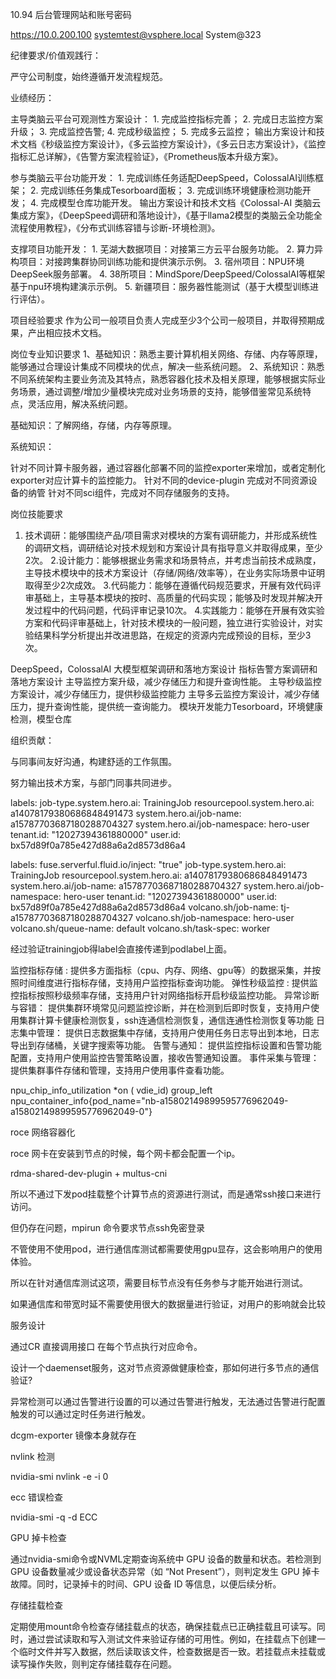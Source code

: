

10.94 后台管理网站和账号密码

https://10.0.200.100
systemtest@vsphere.local
System@323





纪律要求/价值观践行：


严守公司制度，始终遵循开发流程规范。


业绩经历：


主导类脑云平台可观测性方案设计：
    1. 完成监控指标完善；
    2. 完成日志监控方案升级；
    3. 完成监控告警;
    4. 完成秒级监控；
    5. 完成多云监控；
输出方案设计和技术文档《秒级监控方案设计》，《多云监控方案设计》，《多云日志方案设计》，《监控指标汇总详解》，《告警方案流程验证》，《Prometheus版本升级方案》。

参与类脑云平台功能开发：
    1. 完成训练任务适配DeepSpeed，ColossalAI训练框架；
    2. 完成训练任务集成Tesorboard面板；
    3. 完成训练环境健康检测功能开发；
    4. 完成模型仓库功能开发。
输出方案设计和技术文档《Colossal-AI 类脑云集成方案》，《DeepSpeed调研和落地设计》，《基于llama2模型的类脑云全功能全流程使用教程》，《分布式训练容错与诊断-环境检测》。

支撑项目功能开发：
    1. 芜湖大数据项目：对接第三方云平台服务功能。
    2. 算力异构项目：对接跨集群协同训练功能和提供演示示例。
    3. 宿州项目：NPU环境DeepSeek服务部署。
    4. 38所项目：MindSpore/DeepSpeed/ColossalAI等框架基于npu环境构建演示示例。
    5. 新疆项目：服务器性能测试（基于大模型训练进行评估）。





项目经验要求
作为公司一般项目负责人完成至少3个公司一般项目，并取得预期成果，产出相应技术文档。


岗位专业知识要求
1、基础知识：熟悉主要计算机相关网络、存储、内存等原理，能够通过合理设计集成不同模块的优点，解决一些系统问题。
2、系统知识：熟悉不同系统架构主要业务流及其特点，熟悉容器化技术及相关原理，能够根据实际业务场景，通过调整/增加少量模块完成对业务场景的支持，能够借鉴常见系统特点，灵活应用，解决系统问题。

基础知识：了解网络，存储，内存等原理。

系统知识：

针对不同计算卡服务器，通过容器化部署不同的监控exporter来增加，或者定制化exporter对应计算卡的监控能力。
针对不同的device-plugin 完成对不同资源设备的纳管 
针对不同sci组件，完成对不同存储服务的支持。

岗位技能要求
1. 技术调研：能够围绕产品/项目需求对模块的方案有调研能力，并形成系统性的调研文档，调研结论对技术规划和方案设计具有指导意义并取得成果，至少2次。
2.设计能力：能够根据业务需求和场景特点，并考虑当前技术成熟度，主导技术模块中的技术方案设计（存储/网络/效率等），在业务实际场景中证明取得至少2次成效。 
3.代码能力：能够在遵循代码规范要求，开展有效代码评审基础上，主导基本模块的按时、高质量的代码实现；能够及时发现并解决开发过程中的代码问题，代码评审记录10次。
4.实践能力：能够在开展有效实验方案和代码评审基础上，针对技术模块的一般问题，独立进行实验设计，对实验结果科学分析提出并改进思路，在规定的资源内完成预设的目标，至少3次。

DeepSpeed，ColossalAI 大模型框架调研和落地方案设计
指标告警方案调研和落地方案设计
主导监控方案升级，减少存储压力和提升查询性能。
主导秒级监控方案设计，减少存储压力，提供秒级监控能力
主导多云监控方案设计，减少存储压力，提升查询性能，提供统一查询能力。
模块开发能力Tesorboard，环境健康检测，模型仓库

组织贡献：

与同事间友好沟通，构建舒适的工作氛围。

努力输出技术方案，与部门同事共同进步。








 labels:
    job-type.system.hero.ai: TrainingJob
    resourcepool.system.hero.ai: a14078179380686848491473
    system.hero.ai/job-name: a15787703687180288704327
    system.hero.ai/job-namespace: hero-user
    tenant.id: "12027394361880000"
    user.id: bx57d89f0a785e427d88a6a2d8573d86a4

 labels:
    fuse.serverful.fluid.io/inject: "true"
    job-type.system.hero.ai: TrainingJob
    resourcepool.system.hero.ai: a14078179380686848491473
    system.hero.ai/job-name: a15787703687180288704327
    system.hero.ai/job-namespace: hero-user
    tenant.id: "12027394361880000"
    user.id: bx57d89f0a785e427d88a6a2d8573d86a4
    volcano.sh/job-name: tj-a15787703687180288704327
    volcano.sh/job-namespace: hero-user
    volcano.sh/queue-name: default
    volcano.sh/task-spec: worker



经过验证trainingjob得label会直接传递到podlabel上面。

监控指标存储 : 提供多方面指标（cpu、内存、网络、gpu等）的数据采集，并按照时间维度进行指标存储，支持用户监控指标查询功能。
弹性秒级监控 : 提供监控指标按照秒级频率存储，支持用户针对网络指标开启秒级监控功能。
异常诊断与容错： 提供集群环境常见问题监控诊断，并在检测到后即时恢复，支持用户使用集群计算卡健康检测恢复，ssh连通信检测恢复，通信连通性检测恢复等功能
日志集中管理： 提供日志数据集中存储，支持用户使用任务日志导出到本地，日志导出到存储桶，关键字搜索等功能。
告警与通知： 提供监控指标设置和告警功能配置，支持用户使用监控告警策略设置，接收告警通知设置。
事件采集与管理：提供集群事件存储和管理，支持用户使用事件查看功能。


npu_chip_info_utilization *on ( vdie_id) group_left npu_container_info{pod_name="nb-a15802149899595776962049-a15802149899595776962049-0"}




roce 网络容器化

roce 网卡在安装到节点的时候，每个网卡都会配置一个ip。

rdma-shared-dev-plugin + multus-cni

所以不通过下发pod挂载整个计算节点的资源进行测试，而是通常ssh接口来进行访问。

但仍存在问题，mpirun 命令要求节点ssh免密登录


不管使用不使用pod，进行通信库测试都需要使用gpu显存，这会影响用户的使用体验。

所以在针对通信库测试这项，需要目标节点没有任务参与才能开始进行测试。

如果通信库和带宽时延不需要使用很大的数据量进行验证，对用户的影响就会比较

服务设计

通过CR 直接调用接口 在每个节点执行对应命令。

设计一个daemenset服务，这对节点资源做健康检查，那如何进行多节点的通信验证?

异常检测可以通过告警进行设置的可以通过告警进行触发，无法通过告警进行配置触发的可以通过定时任务进行触发。


dcgm-exporter 镜像本身就存在

nvlink 检测

nvidia-smi nvlink -e -i 0

ecc 错误检查

nvidia-smi -q -d ECC

GPU 掉卡检查

通过nvidia-smi命令或NVML定期查询系统中 GPU 设备的数量和状态。若检测到 GPU 设备数量减少或设备状态异常（如 “Not Present”），则判定发生 GPU 掉卡故障。同时，记录掉卡的时间、GPU 设备 ID 等信息，以便后续分析。

存储挂载检查

定期使用mount命令检查存储挂载点的状态，确保挂载点已正确挂载且可读写。同时，通过尝试读取和写入测试文件来验证存储的可用性。例如，在挂载点下创建一个临时文件并写入数据，然后读取该文件，检查数据是否一致。若挂载点未挂载或读写操作失败，则判定存储挂载存在问题。